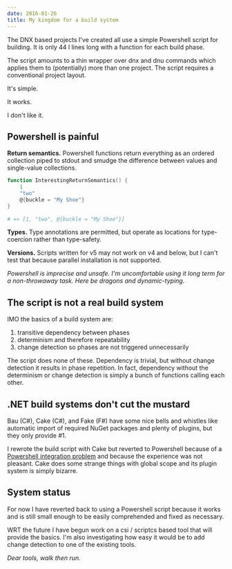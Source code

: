 ```yaml
---
date: 2016-01-26
title: My kingdom for a build system
---
```


The DNX based projects I've created all use a simple Powershell script
for building. It is only 44 l lines long with a function for each build phase.

The script amounts to a thin wrapper over dnx and dnu commands which applies
them to (potentially) more than one project. The script requires a conventional
project layout.

It's simple.

It works.

I don't like it.


## Powershell is painful

**Return semantics.** Powershell functions return everything as an ordered
collection piped to stdout and smudge the difference between values and
single-value collections.

``` powershell
function InterestingReturnSemantics() {
    1
    "two"
    @{buckle = "My Shoe"}
}
  
# => [1, "two", @{buckle = "My Shoe"}]
```

**Types.** Type annotations are permitted, but operate as locations for
type-coercion rather than type-safety.

**Versions.** Scripts written for v5 may not work on v4 and below, but I can't
test that because parallel installation is not supported.

*Powershell is imprecise and unsafe. I'm uncomfortable using it long term for a
non-throwaway task. Here be dragons and dynamic-typing.*


## The script is not a real build system

IMO the basics of a build system are:
1. transitive dependency between phases
2. determinism and therefore repeatability
3. change detection so phases are not triggered unnecessarily

The script does none of these. Dependency is trivial, but without change
detection it results in phase repetition. In fact, dependency without the
determinism or change detection is simply a bunch of functions calling each
other.


## .NET build systems don't cut the mustard

Bau (C#), Cake (C#), and Fake (F#) have some nice bells and whistles like
automatic import of required NuGet packages and plenty of plugins, but they only
provide #1.

I rewrote the build script with Cake but reverted to Powershell because of a
[Powershell integration problem][p] and because the experience was not pleasant.
Cake does some strange things with global scope and its plugin system is simply
bizarre.

[p]: https://github.com/tflite/TakeFlite.Storage/commit/f5d1b7ed5f82eb2cafab2336b1579ff7e788eb29


## System status

For now I have reverted back to using a Powershell script because it works and
is still small enough to be easily comprehended and fixed as necessary.

WRT the future I have begun work on a csi / scriptcs based tool that will
provide the basics. I'm also investigating how easy it would be to add change
detection to one of the existing tools.

*Dear tools, walk then run.*
